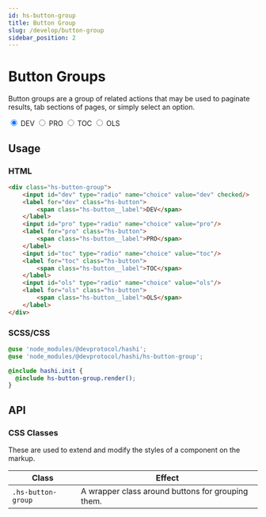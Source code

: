 ```yaml
---
id: hs-button-group
title: Button Group
slug: /develop/button-group
sidebar_position: 2
---
```

# Button Groups
Button groups are a group of related actions that may be used to paginate results, tab sections of pages, or simply select an option.

<div class="hs-component-preview">
    <div class="hs-component-preview__row">
        <div class="hs-button-group">
            <input id="dev" type="radio" name="choice" value="dev" checked/>
            <label for="dev" class="hs-button">
                <span class="hs-button__label">DEV</span>
            </label>
            <input id="pro" type="radio" name="choice" value="pro"/>
            <label for="pro" class="hs-button">
                <span class="hs-button__label">PRO</span>
            </label>
            <input id="toc" type="radio" name="choice" value="toc"/>
            <label for="toc" class="hs-button">
                <span class="hs-button__label">TOC</span>
            </label>
            <input id="ols" type="radio" name="choice" value="ols"/>
            <label for="ols" class="hs-button">
                <span class="hs-button__label">OLS</span>
            </label>
        </div>
    </div>
</div>

## Usage
### HTML
```html
<div class="hs-button-group">
    <input id="dev" type="radio" name="choice" value="dev" checked/>
    <label for="dev" class="hs-button">
        <span class="hs-button__label">DEV</span>
    </label>
    <input id="pro" type="radio" name="choice" value="pro"/>
    <label for="pro" class="hs-button">
        <span class="hs-button__label">PRO</span>
    </label>
    <input id="toc" type="radio" name="choice" value="toc"/>
    <label for="toc" class="hs-button">
        <span class="hs-button__label">TOC</span>
    </label>
    <input id="ols" type="radio" name="choice" value="ols"/>
    <label for="ols" class="hs-button">
        <span class="hs-button__label">OLS</span>
    </label>
</div>
```

### SCSS/CSS
```scss
@use 'node_modules/@devprotocol/hashi';
@use 'node_modules/@devprotocol/hashi/hs-button-group';

@include hashi.init {
  @include hs-button-group.render();
}
```

## API
### CSS Classes
These are used to extend and modify the styles of a component on the markup.

| Class              | Effect                                            |
|--------------------|---------------------------------------------------|
| `.hs-button-group` | A wrapper class around buttons for grouping them. |